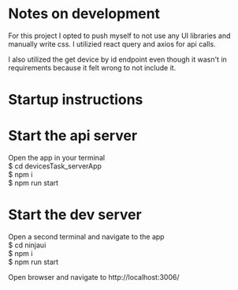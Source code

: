 # Notes on development

For this project I opted to push myself to not use any UI libraries and manually write css.  I utilizied react query and axios for api calls.

I also utilized the get device by id endpoint even though it wasn't in requirements because it felt wrong to not include it.

# Startup instructions
# Start the api server

Open the app in your terminal \
$ cd devicesTask_serverApp \
$ npm i \
$ npm run start

# Start the dev server

Open a second terminal and navigate to the app \
$ cd ninjaui \
$ npm i \
$ npm run start

Open browser and navigate to http://localhost:3006/

